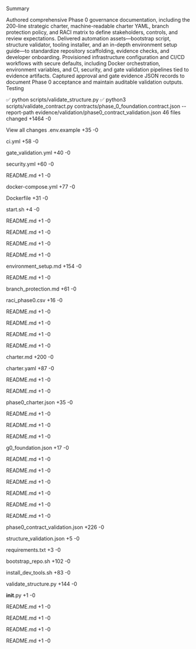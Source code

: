 Summary

Authored comprehensive Phase 0 governance documentation, including the 200-line strategic charter, machine-readable charter YAML, branch protection policy, and RACI matrix to define stakeholders, controls, and review expectations.
Delivered automation assets—bootstrap script, structure validator, tooling installer, and an in-depth environment setup guide—to standardize repository scaffolding, evidence checks, and developer onboarding.
Provisioned infrastructure configuration and CI/CD workflows with secure defaults, including Docker orchestration, environment variables, and CI, security, and gate validation pipelines tied to evidence artifacts.
Captured approval and gate evidence JSON records to document Phase 0 acceptance and maintain auditable validation outputs.
Testing

✅ python scripts/validate_structure.py
✅ python3 scripts/validate_contract.py contracts/phase_0_foundation.contract.json --report-path evidence/validation/phase0_contract_validation.json
46 files changed
+1464
-0

View all changes
.env.example
+35
-0

ci.yml
+58
-0

gate_validation.yml
+40
-0

security.yml
+60
-0

README.md
+1
-0

docker-compose.yml
+77
-0

Dockerfile
+31
-0

start.sh
+4
-0

README.md
+1
-0

README.md
+1
-0

README.md
+1
-0

README.md
+1
-0

environment_setup.md
+154
-0

README.md
+1
-0

branch_protection.md
+61
-0

raci_phase0.csv
+16
-0

README.md
+1
-0

README.md
+1
-0

README.md
+1
-0

README.md
+1
-0

charter.md
+200
-0

charter.yaml
+87
-0

README.md
+1
-0

README.md
+1
-0

phase0_charter.json
+35
-0

README.md
+1
-0

README.md
+1
-0

README.md
+1
-0

g0_foundation.json
+17
-0

README.md
+1
-0

README.md
+1
-0

README.md
+1
-0

README.md
+1
-0

README.md
+1
-0

README.md
+1
-0

phase0_contract_validation.json
+226
-0

structure_validation.json
+5
-0

requirements.txt
+3
-0

bootstrap_repo.sh
+102
-0

install_dev_tools.sh
+83
-0

validate_structure.py
+144
-0

__init__.py
+1
-0

README.md
+1
-0

README.md
+1
-0

README.md
+1
-0

README.md
+1
-0
